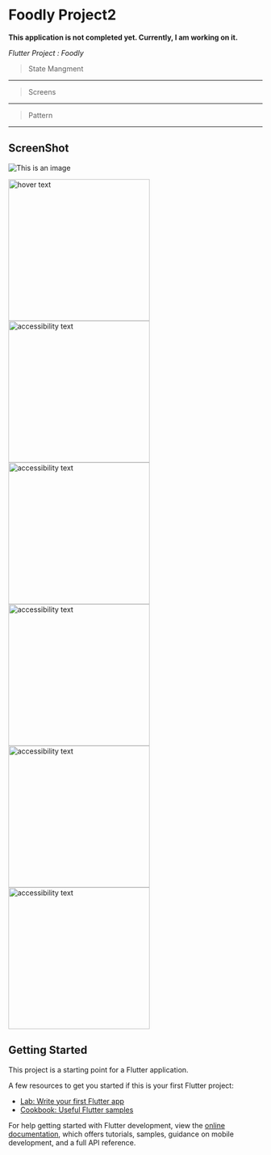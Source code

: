 # Foodly Project2

**This application is not completed yet. Currently, I am working on it.**

*Flutter Project : Foodly* 
> State Mangment
-------
> Screens
-------
> Pattern
-------
 
## ScreenShot

![This is an image]([,])
<p align="left">
  <img src="https://raw.githubusercontent.com/IGayoub/foodly-app-flutter/master/assets/img/foodlyScreens/Screen1.jpg" width="280" title="hover text">
  <img src="https://raw.githubusercontent.com/IGayoub/foodly-app-flutter/master/assets/img/foodlyScreens/Screen2.jpg" width="280" alt="accessibility text">
 <img src="https://raw.githubusercontent.com/IGayoub/foodly-app-flutter/master/assets/img/foodlyScreens/Screen3.jpg" width="280" alt="accessibility text">
 <img src="https://raw.githubusercontent.com/IGayoub/foodly-app-flutter/master/assets/img/foodlyScreens/Screen6.jpg" width="280" alt="accessibility text">
 <img src="https://raw.githubusercontent.com/IGayoub/foodly-app-flutter/master/assets/img/foodlyScreens/Screen7.jpg" width="280" alt="accessibility text">
 <img src="https://raw.githubusercontent.com/IGayoub/foodly-app-flutter/master/assets/img/foodlyScreens/Screen8.jpg" width="280" alt="accessibility text">
</p>

## Getting Started

This project is a starting point for a Flutter application.

A few resources to get you started if this is your first Flutter project:

- [Lab: Write your first Flutter app](https://docs.flutter.dev/get-started/codelab)
- [Cookbook: Useful Flutter samples](https://docs.flutter.dev/cookbook)

For help getting started with Flutter development, view the
[online documentation](https://docs.flutter.dev/), which offers tutorials,
samples, guidance on mobile development, and a full API reference.
